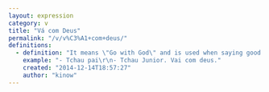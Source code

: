 ```yaml
---
layout: expression
category: v
title: "Vá com Deus"
permalink: "/v/v%C3%A1+com+deus/"
definitions:
  - definition: "It means \"Go with God\" and is used when saying good bye to someone. It doesn't matter whether you'll see that person soon or not. Some people have the habit of always saying these words to people they care. \r\n\r\n\"Fica com deus\" has the same meaning."
    example: "- Tchau pai\r\n- Tchau Junior. Vai com deus."
    created: "2014-12-14T18:57:27"
    author: "kinow"
---
```

